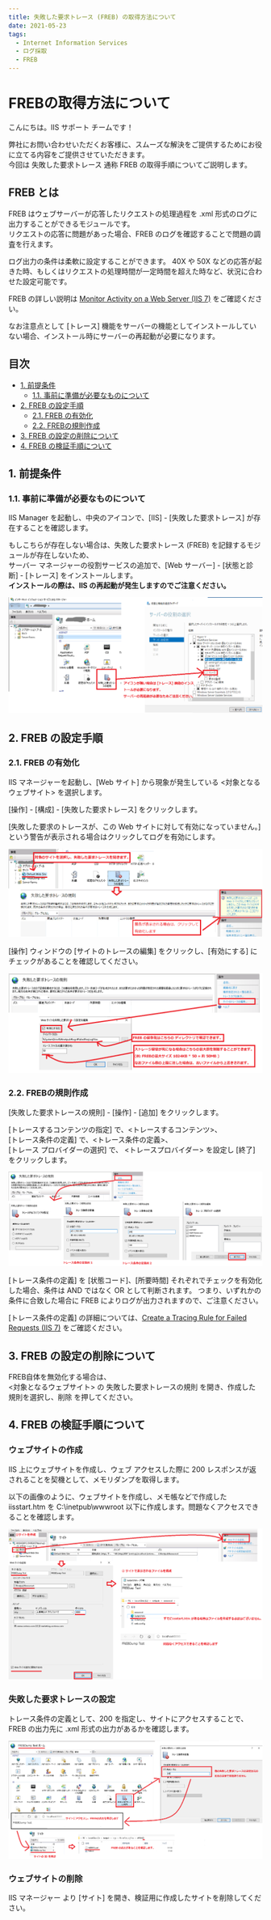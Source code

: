 ```yaml
---
title: 失敗した要求トレース (FREB) の取得方法について
date: 2021-05-23
tags: 
  - Internet Information Services
  - ログ採取
  - FREB
---
```


# FREBの取得方法について <!-- omit in toc -->

こんにちは。IIS サポート チームです！  

弊社にお問い合わせいただくお客様に、スムーズな解決をご提供するためにお役に立てる内容をご提供させていただきます。  
今回は 失敗した要求トレース 通称 FREB の取得手順についてご説明します。

## FREB とは <!-- omit in toc -->

FREB はウェブサーバーが応答したリクエストの処理過程を .xml 形式のログに出力することができるモジュールです。  
リクエストの応答に問題があった場合、FREB のログを確認することで問題の調査を行えます。  

ログ出力の条件は柔軟に設定することができます。
40X や 50X などの応答が起きた時、もしくはリクエストの処理時間が一定時間を超えた時など、状況に合わせた設定可能です。

FREB の詳しい説明は [Monitor Activity on a Web Server (IIS 7)](https://docs.microsoft.com/en-us/previous-versions/windows/it-pro/windows-server-2008-r2-and-2008/cc730608(v=ws.10)#failed-request-tracing-rules) をご確認ください。

なお注意点として [トレース] 機能をサーバーの機能としてインストールしていない場合、インストール時にサーバーの再起動が必要になります。  

## 目次 <!-- omit in toc -->

- [1. 前提条件](#1-%E5%89%8D%E6%8F%90%E6%9D%A1%E4%BB%B6)
  - [1.1. 事前に準備が必要なものについて](#11-%E4%BA%8B%E5%89%8D%E3%81%AB%E6%BA%96%E5%82%99%E3%81%8C%E5%BF%85%E8%A6%81%E3%81%AA%E3%82%82%E3%81%AE%E3%81%AB%E3%81%A4%E3%81%84%E3%81%A6)
- [2. FREB の設定手順](#2-FREB-%E3%81%AE%E8%A8%AD%E5%AE%9A%E6%89%8B%E9%A0%86)
  - [2.1. FREB の有効化](#21-FREB-%E3%81%AE%E6%9C%89%E5%8A%B9%E5%8C%96)
  - [2.2. FREBの規則作成](#22-FREB%E3%81%AE%E8%A6%8F%E5%89%87%E4%BD%9C%E6%88%90)
- [3. FREB の設定の削除について](#3-FREB-%E3%81%AE%E8%A8%AD%E5%AE%9A%E3%81%AE%E5%89%8A%E9%99%A4%E3%81%AB%E3%81%A4%E3%81%84%E3%81%A6)
- [4. FREB の検証手順について](#4-FREB-%E3%81%AE%E6%A4%9C%E8%A8%BC%E6%89%8B%E9%A0%86%E3%81%AB%E3%81%A4%E3%81%84%E3%81%A6)

## 1. 前提条件

### 1.1. 事前に準備が必要なものについて

IIS Manager を起動し、中央のアイコンで、[IIS] - [失敗した要求トレース] が存在することを確認します。

もしこちらが存在しない場合は、失敗した要求トレース (FREB) を記録するモジュールが存在しないため、  
サーバー マネージャーの役割サービスの追加で、[Web サーバー] - [状態と診断] - [トレース] をインストールします。  
**インストールの際は、IIS の再起動が発生しますのでご注意ください。**

![FREB のインストールが必要な場合についての説明図](./freb/freb_2021-05-23-05-29-05.png)

## 2. FREB の設定手順

### 2.1. FREB の有効化

IIS マネージャーを起動し、[Web サイト] から現象が発生している <対象となるウェブサイト> を選択します。  

[操作] - [構成] - [失敗した要求トレース] をクリックします。  

[失敗した要求のトレースが、この Web サイトに対して有効になっていません。] という警告が表示される場合はクリックしてログを有効にします。

![FREBの有効化の説明図1](./freb/freb_2021-05-23-22-37-02.png)

[操作] ウィンドウの [サイトのトレースの編集] をクリックし、[有効にする] にチェックがあることを確認してください。

![FREBの有効化の説明図2](./freb/frebdump_2021-05-18-02-00-38.png)

### 2.2. FREBの規則作成

[失敗した要求トレースの規則] - [操作] - [追加] をクリックします。

[トレースするコンテンツの指定] で、<トレースするコンテンツ>、  
[トレース条件の定義] で、<トレース条件の定義>、  
[トレース プロバイダーの選択] で、 <トレースプロバイダー> を設定し [終了] をクリックします。

![FREB の規則作成手順図](./frebdump/frebdump_2021-05-20-01-17-01.png)

[トレース条件の定義] を [状態コード]、[所要時間] それぞれでチェックを有効化した場合、条件は AND ではなく OR として判断されます。
つまり、いずれかの条件に合致した場合に FREB によりログが出力されますので、ご注意ください。

[トレース条件の定義] の詳細については、[Create a Tracing Rule for Failed Requests (IIS 7)](https://docs.microsoft.com/en-us/previous-versions/windows/it-pro/windows-server-2008-r2-and-2008/cc725948(v=ws.10)) をご確認ください。

## 3. FREB の設定の削除について

FREB自体を無効化する場合は、  
<対象となるウェブサイト> の 失敗した要求トレースの規則 を開き、作成した規則を選択し、削除 を押してください。

## 4. FREB の検証手順について

### ウェブサイトの作成<!-- omit in toc -->

IIS 上にウェブサイトを作成し、ウェブ アクセスした際に 200 レスポンスが返されることを契機として、メモリダンプを取得します。

以下の画像のように、ウェブサイトを作成し、メモ帳などで作成した iisstart.htm を C:\inetpub\wwwroot 以下に作成します。問題なくアクセスできることを確認します。

![IIS 上でのウェブサイトの作成手順説明図](./freb/frebdump-faq_2021-05-20-00-02-46.png)

### 失敗した要求トレースの設定<!-- omit in toc -->

トレース条件の定義として、200 を指定し、サイトにアクセスすることで、FREB の出力先に .xml 形式の出力があるかを確認します。

![失敗した要求トレースの出力の確認図](./freb/frebdump-faq_2021-05-20-00-00-59.png)


### ウェブサイトの削除<!-- omit in toc -->

IIS マネージャー より [サイト] を開き、検証用に作成したサイトを削除してください。

<!-- 
## 4. FREB の FAQ について

こちらは [失敗した要求トレース (FREB) でよくいただくご質問について](https://jpdsi.github.io/blog/web-apps/freb-faq/) をご確認ください。

以上の Q&A を確認したもののご不明点が解決しない場合は、私共サポートまでお問い合わせいただけますと大変幸いです。
-->
